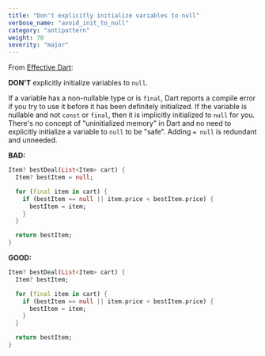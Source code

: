 ```yaml
---
title: "Don't explicitly initialize variables to null"
verbose_name: "avoid_init_to_null"
category: "antipattern"
weight: 70
severity: "major"
---
```

From [Effective Dart](https://dart.dev/effective-dart/usage#dont-explicitly-initialize-variables-to-null):

**DON'T** explicitly initialize variables to `null`.

If a variable has a non-nullable type or is `final`, 
Dart reports a compile error if you try to use it
before it has been definitely initialized. 
If the variable is nullable and not `const` or `final`, 
then it is implicitly initialized to `null` for you. 
There's no concept of "uninitialized memory" in Dart 
and no need to explicitly initialize a variable to `null` to be "safe".
Adding `= null` is redundant and unneeded.

**BAD:**
```dart
Item? bestDeal(List<Item> cart) {
  Item? bestItem = null;

  for (final item in cart) {
    if (bestItem == null || item.price < bestItem.price) {
      bestItem = item;
    }
  }

  return bestItem;
}
```

**GOOD:**
```dart
Item? bestDeal(List<Item> cart) {
  Item? bestItem;

  for (final item in cart) {
    if (bestItem == null || item.price < bestItem.price) {
      bestItem = item;
    }
  }

  return bestItem;
}
```


